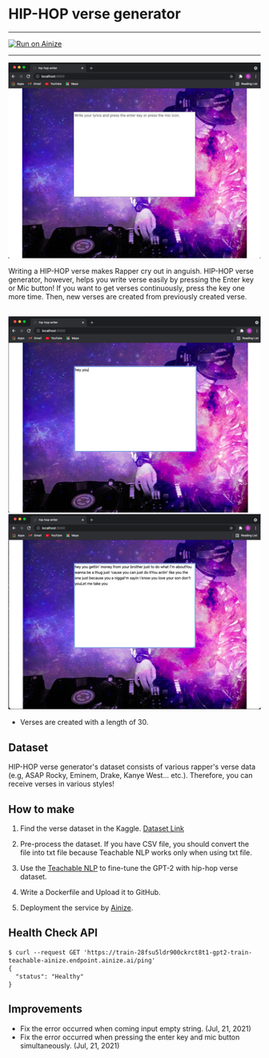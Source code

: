 # HIP-HOP verse generator

---

[![Run on Ainize](https://ainize.ai/images/run_on_ainize_button.svg)](https://ainize.web.app/redirect?git_repo=https://github.com/EastHShin/HIPHOP-verse-gen)

---
![mainPage](./images/mainPage.png)


Writing a HIP-HOP verse makes Rapper cry out in anguish.
HIP-HOP verse generator, however, helps you write verse easily
by pressing the Enter key or Mic button!
If you want to get verses continuously, press the key one more time.
Then, new verses are created from previously created verse.
<br>
<br>

![Write](./images/Write.png)
<br>
![CreateVerse](./images/CreateVerse.png)
<br>
- Verses are created with a length of 30.
## Dataset
HIP-HOP verse generator's dataset consists of various
rapper's verse data (e.g, ASAP Rocky, Eminem, Drake, Kanye West... etc.).
Therefore, you can receive verses in various styles!

## How to make
1. Find the verse dataset in the Kaggle.
   [Dataset Link](https://www.kaggle.com/rikdifos/rap-lyrics?select=ASAP+Rocky_lyrics.txt)
   
2. Pre-process the dataset. If you have CSV file, you should convert the file into txt file because Teachable NLP
   works only when using txt file.
3. Use the [Teachable NLP](https://ainize.ai/teachable-nlp) to fine-tune the GPT-2 with hip-hop verse dataset.
4. Write a Dockerfile and Upload it to GitHub.
5. Deployment the service by [Ainize](https://ainize.ai/).


## Health Check API
```
$ curl --request GET 'https://train-28fsu5ldr900ckrct8t1-gpt2-train-teachable-ainize.endpoint.ainize.ai/ping'
{
  "status": "Healthy"
}
```

## Improvements

- Fix the error occurred when coming input empty string. (Jul, 21, 2021)
- Fix the error occurred when pressing the enter key and mic button simultaneously. (Jul, 21, 2021)
